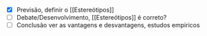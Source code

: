 - [x] Previsão, definir o [[Estereótipos]]
- [ ] Debate/Desenvolvimento, [[Estereótipos]] é correto?
- [ ] Conclusão ver as vantagens e desvantagens, estudos empiricos